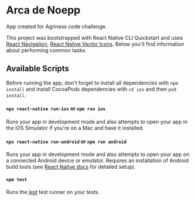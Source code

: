 Arca de Noepp
===

App created for Agriness code challenge.

This project was bootstrapped with React Native CLI Quickstart and uses [React Navigation](https://reactnavigation.org), [React Native Vector Icons](https://github.com/oblador/react-native-vector-icons). Below you'll find information about performing common tasks.

## Available Scripts

Before running the app, don't forget to install all dependencies with `npm install` and install CocoaPods dependencies with `cd ios` and then `pod install`.

#### `npx react-native run-ios` or `npm run ios`

Runs your app in development mode and also attempts to open your app in the iOS Simulator if you're on a Mac and have it installed.

#### `npx react-native run-android` or `npm run android`

Runs your app in development mode and also attempts to open your app on a connected Android device or emulator. Requires an installation of Android build tools (see [React Native docs](https://facebook.github.io/react-native/docs/getting-started.html) for detailed setup).

#### `npm test`

Runs the [jest](https://github.com/facebook/jest) test runner on your tests.